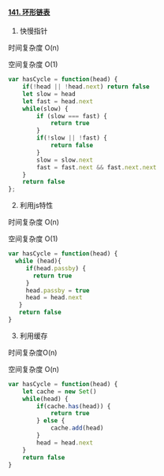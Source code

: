 #### [141. 环形链表](https://leetcode-cn.com/problems/linked-list-cycle/)

1. 快慢指针

时间复杂度 O(n)

空间复杂度 O(1)

```js
var hasCycle = function(head) {
    if(!head || !head.next) return false
    let slow = head
    let fast = head.next
    while(slow) {
        if (slow === fast) {
            return true
        }
        if(!slow || !fast) {
            return false
        }
        slow = slow.next
        fast = fast.next && fast.next.next
    }
    return false
};
```



2. 利用js特性

时间复杂度 O(n)

空间复杂度 O(1)

```js
var hasCycle = function(head) {
  while (head){
     if(head.passby) {
       return true
     }
     head.passby = true
     head = head.next
   }
   return false
}
```



3. 利用缓存

时间复杂度O(n)

空间复杂度 O(n)

```js
var hasCycle = function(head) {
    let cache = new Set()
    while(head) {
        if(cache.has(head)) {
            return true
        } else {
            cache.add(head)
        }
        head = head.next
    }
    return false
}
```

